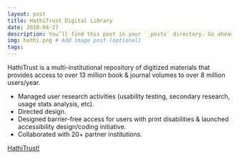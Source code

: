 ```yaml
---
layout: post
title: HathiTrust Digital Library
date: 2018-04-27
description: You’ll find this post in your `_posts` directory. Go ahead and edit it and re-build the site to see your changes. # Add post description (optional)
img: hathi.png # Add image post (optional)
tags: 
---
```

 
​HathiTrust is a multi-institutional repository of digitized materials that provides access to over 13 million book & journal volumes to over 8 million users/year. 

* Managed user research activities (usability testing, secondary research, usage stats analysis, etc).
* Directed design.
* Designed barrier-free access for users with print disabilities & launched accessibility design/coding initiative.
* Collaborated with 20+ partner institutions.  

<a class="btn btn-large btn-inverse" href="http://www.hathitrust.com">HathiTrust!</a>